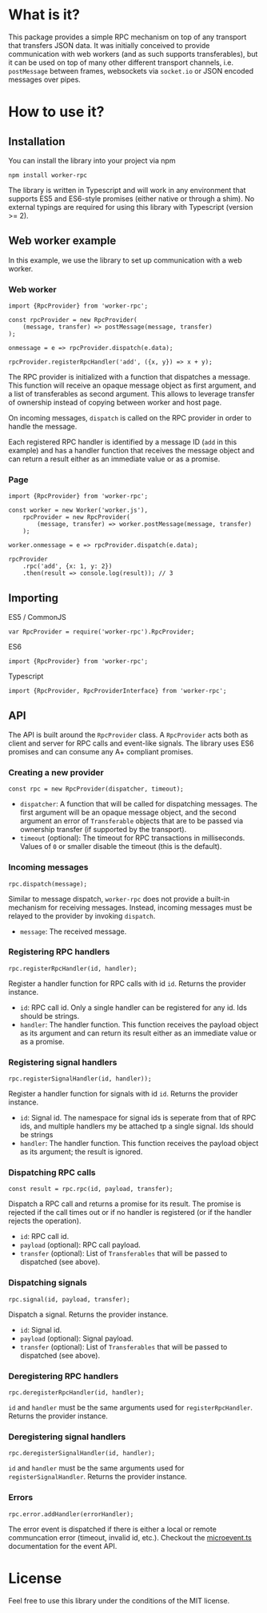# What is it?

This package provides a simple RPC mechanism on top of any transport that transfers
JSON data. It was initially conceived to provide communication with web workers
(and as such supports transferables), but it can be used on top of many other
different transport channels, i.e. `postMessage` between frames, websockets via
`socket.io` or JSON encoded messages over pipes.

# How to use it?

## Installation

You can install the library into your project via npm

    npm install worker-rpc

The library is written in Typescript and will work in any environment that
supports ES5 and ES6-style promises (either native or through a shim).
No external typings are required for using this library with Typescript (version >= 2).

## Web worker example

In this example, we use the library to set up communication with a web worker.

### Web worker

    import {RpcProvider} from 'worker-rpc';

    const rpcProvider = new RpcProvider(
        (message, transfer) => postMessage(message, transfer)
    );

    onmessage = e => rpcProvider.dispatch(e.data);

    rpcProvider.registerRpcHandler('add', ({x, y}) => x + y);

The RPC provider is initialized with a function that dispatches a message.
This function will receive an opaque message object as first argument, and
a list of transferables as second argument. This allows to leverage transfer
of ownership instead of copying between worker and host page.

On incoming messages, `dispatch` is called on the RPC provider in order to
handle the message.

Each registered RPC handler is identified by a message ID (`add` in this example)
and has a handler function that receives the message object and can return a
result either as an immediate value or as a promise. 

### Page

    import {RpcProvider} from 'worker-rpc';

    const worker = new Worker('worker.js'),
        rpcProvider = new RpcProvider(
            (message, transfer) => worker.postMessage(message, transfer)
        );
    
    worker.onmessage = e => rpcProvider.dispatch(e.data);

    rpcProvider
        .rpc('add', {x: 1, y: 2})
        .then(result => console.log(result)); // 3

## Importing

ES5 / CommonJS

    var RpcProvider = require('worker-rpc').RpcProvider;

ES6

    import {RpcProvider} from 'worker-rpc';

Typescript

    import {RpcProvider, RpcProviderInterface} from 'worker-rpc';

##  API

The API is built around the `RpcProvider` class. A `RpcProvider` acts both as
client and server for RPC calls and event-like signals. The library uses ES6
promises and can consume any A+ compliant promises.

### Creating a new provider

    const rpc = new RpcProvider(dispatcher, timeout);

 * `dispatcher`: A function that will be called for dispatching messages. The
    first argument will be an opaque message object, and the second argument
    an error of `Transferable` objects that are to be passed via ownership
    transfer (if supported by the transport).
 * `timeout` (optional): The timeout for RPC transactions in milliseconds.
    Values of `0` or smaller disable the timeout (this is the default).

### Incoming messages

    rpc.dispatch(message);

Similar to message dispatch, `worker-rpc` does not provide a built-in mechanism
for receiving messages. Instead, incoming messages must be relayed to the provider
by invoking `dispatch`.

 * `message`: The received message.

### Registering RPC handlers

    rpc.registerRpcHandler(id, handler);

Register a handler function for RPC calls with id `id`. Returns the provider instance.

 * `id`: RPC call id. Only a single handler can be registered for any id. Ids should
    be strings.
 * `handler`: The handler function. This function receives the payload object as
    its argument and can return its result either as an immediate value or as a 
    promise.

### Registering signal handlers

    rpc.registerSignalHandler(id, handler));

Register a handler function for signals with id `id`. Returns the provider instance.

 * `id`: Signal id. The namespace for signal ids is seperate from that of RPC ids,
    and multiple handlers my be attached tp a single signal. Ids should be strings
 * `handler`: The handler function. This function receives the payload object as
    its argument; the result is ignored.

### Dispatching RPC calls

    const result = rpc.rpc(id, payload, transfer);

Dispatch a RPC call and returns a promise for its result. The promise is rejected
if the call times out or if no handler is registered (or if the handler rejects
the operation).

 * `id`: RPC call id.
 * `payload` (optional): RPC call payload.
 * `transfer` (optional): List of `Transferables` that will be passed to dispatched
   (see above).

### Dispatching signals

    rpc.signal(id, payload, transfer);

Dispatch a signal. Returns the provider instance.

 * `id`: Signal id.
 * `payload` (optional): Signal payload.
 * `transfer` (optional): List of `Transferables` that will be passed to dispatched
   (see above).

### Deregistering RPC handlers

    rpc.deregisterRpcHandler(id, handler);

`id` and `handler` must be the same arguments used for `registerRpcHandler`.
Returns the provider instance.

### Deregistering signal handlers

    rpc.deregisterSignalHandler(id, handler);

`id` and `handler` must be the same arguments used for `registerSignalHandler`.
Returns the provider instance.

### Errors

    rpc.error.addHandler(errorHandler);

The error event is dispatched if there is either a local or remote communcation
error (timeout, invalid id, etc.). Checkout the
[microevent.ts](https://github.com/DirtyHairy/microevent)
documentation for the event API.

# License

Feel free to use this library under the conditions of the MIT license.
